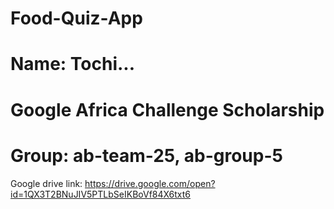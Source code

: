# Food-Quiz-App
# Name: Tochi...
# Google Africa Challenge Scholarship
# Group: ab-team-25, ab-group-5
Google drive link: https://drive.google.com/open?id=1QX3T2BNuJIV5PTLbSeIKBoVf84X6txt6
